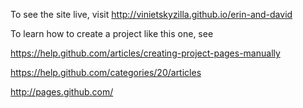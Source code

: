 To see the site live, visit http://vinietskyzilla.github.io/erin-and-david

To learn how to create a project like this one, see

https://help.github.com/articles/creating-project-pages-manually

https://help.github.com/categories/20/articles

http://pages.github.com/
